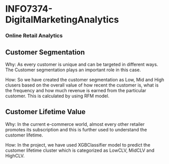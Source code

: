 # INFO7374-DigitalMarketingAnalytics


### Online Retail Analytics 
## Customer Segmentation

Why: As every customer is unique and can be targeted in different ways. The Customer segmentation plays an important role in this case.

How: So we have created the customer segmentation as Low, Mid and High clusers based on the overall value of how recent the customer is, what is the frequency and how much revenue is earned from the particular customer.
This is calculated by using RFM model.

## Customer Lifetime Value

Why: In the current e-commerce world, almost every other retailer promotes its subscription and this is further used to understand the customer lifetime.  

How: In the project, we have used XGBClassifier model to predict the customer lifetime cluster which is categorized as LowCLV, MidCLV and HighCLV.




